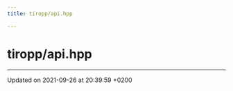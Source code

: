 ```yaml
---
title: tiropp/api.hpp

---
```


# tiropp/api.hpp








-------------------------------

Updated on 2021-09-26 at 20:39:59 +0200
